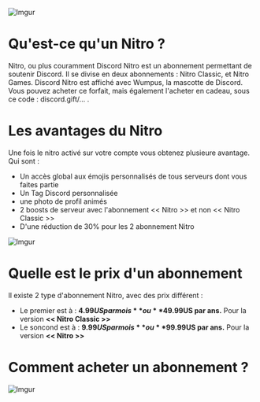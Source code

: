 ![Imgur](https://i.imgur.com/QLl8UZO.jpg)
   
# Qu'est-ce qu'un Nitro ?

Nitro, ou plus couramment Discord Nitro est un abonnement permettant de soutenir Discord. Il se divise en deux abonnements : Nitro Classic, et Nitro Games. Discord Nitro est affiché avec Wumpus, la mascotte de Discord. Vous pouvez acheter ce forfait, mais également l'acheter en cadeau, sous ce code : discord.gift/... . 

# Les avantages du Nitro

Une fois le nitro activé sur votre compte vous obtenez plusieure avantage. Qui sont :

- Un accès global aux émojis personnalisés de tous serveurs dont vous faites partie
- Un Tag Discord personnalisée
- une photo de profil animés
- 2 boosts de serveur avec l'abonnement << Nitro >> et non << Nitro Classic >>
- D'une réduction de 30% pour les 2 abonnement Nitro

![Imgur](https://i.imgur.com/HJ6WwOJ.png)

# Quelle est le prix d'un abonnement

Il existe 2 type d'abonnement Nitro, avec des prix différent :

- Le premier est à : **4.99$US par mois** ou **49.99$US par ans.** Pour la version **<< Nitro Classic >>**
- Le soncond est à : **9.99$US par mois** ou **99.99$US par ans.** Pour la version **<< Nitro >>**

# Comment acheter un abonnement ?

![Imgur](https://i.imgur.com/svimxvM.gif)
